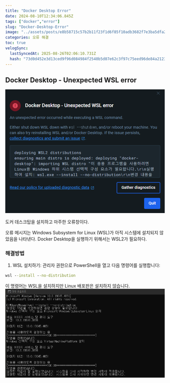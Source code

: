 ```yaml
---
title: "Docker Desktop Error"
date: 2024-08-10T12:34:06.845Z
tags: ["docker","error"]
slug: "Docker-Desktop-Error"
image: "../assets/posts/e8b58715c57b2b11f23f1d6f85f10adb3682f7e3ba5dfa29c3583a2fc6f39421.png"
categories: 오류 해결
toc: true
velogSync:
  lastSyncedAt: 2025-08-26T02:06:10.731Z
  hash: "73d0d452e3d13ced9f96d084984f2540b5d07e62c3f97c75eed96de84a2123e0"
---
```


## Docker Desktop - Unexpected WSL error
![](/assets/posts/e8b58715c57b2b11f23f1d6f85f10adb3682f7e3ba5dfa29c3583a2fc6f39421.png)

도커 데스크탑을 설치하고 마주한 오류창이다. 

오류 메시지는 Windows Subsystem for Linux (WSL)가 아직 시스템에 설치되지 않았음을 나타낸다. Docker Desktop을 실행하기 위해서는 WSL2가 필요하다.

### 해결방법
1. WSL 설치하기: 관리자 권한으로 PowerShell을 열고 다음 명령어를 실행합니다:
```cmd
wsl --install --no-distribution
```
이 명령어는 WSL을 설치하지만 Linux 배포판은 설치하지 않습니다.
![](/assets/posts/49c827ab98535e79280bdcdd1e91472abc94129bb182eecbe0864d6679a7551b.png)
